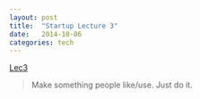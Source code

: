 ```yaml
---
layout: post
title:  "Startup Lecture 3"
date:   2014-10-06
categories: tech
---
```


[Lec3](http://startupclass.samaltman.com/courses/lec03/)

> Make something people like/use.
> Just do it.
